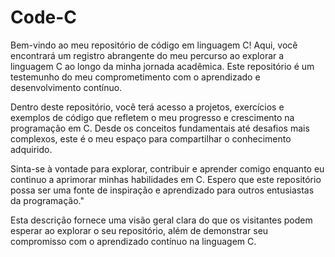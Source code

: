 # Code-C
Bem-vindo ao meu repositório de código em linguagem C! Aqui, você encontrará um registro abrangente do meu percurso ao explorar a linguagem C ao longo da minha jornada acadêmica. Este repositório é um testemunho do meu comprometimento com o aprendizado e desenvolvimento contínuo.

Dentro deste repositório, você terá acesso a projetos, exercícios e exemplos de código que refletem o meu progresso e crescimento na programação em C. Desde os conceitos fundamentais até desafios mais complexos, este é o meu espaço para compartilhar o conhecimento adquirido.

Sinta-se à vontade para explorar, contribuir e aprender comigo enquanto eu continuo a aprimorar minhas habilidades em C. Espero que este repositório possa ser uma fonte de inspiração e aprendizado para outros entusiastas da programação."

Esta descrição fornece uma visão geral clara do que os visitantes podem esperar ao explorar o seu repositório, além de demonstrar seu compromisso com o aprendizado contínuo na linguagem C.

